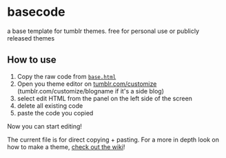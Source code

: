 # basecode
a base template for tumblr themes. free for personal use or publicly released themes

## How to use
1. Copy the raw code from [`base.html`](https://raw.githubusercontent.com/cornetespoir/basecode/master/base.html)
2. Open you theme editor on [tumblr.com/customize](tumblr.com/customize/)  (tumblr.com/customize/blogname if it's a side blog)
3. select edit HTML from the panel on the left side of the screen
4. delete all existing code
5. paste the code you copied

Now you can start editing!

The current file is for direct copying + pasting. For a more in depth look on how to make a theme, [check out the wiki](https://github.com/cornetespoir/basecode/wiki)!

